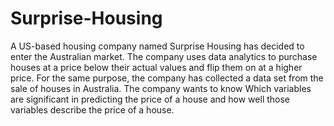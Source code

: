 # Surprise-Housing
A US-based housing company named Surprise Housing has decided to enter the Australian market. The company uses data analytics to purchase houses at a price below their actual values and flip them on at a higher price. For the same purpose, the company has collected a data set from the sale of houses in Australia. The company wants to know Which variables are significant in predicting the price of a house and how well those variables describe the price of a house.
